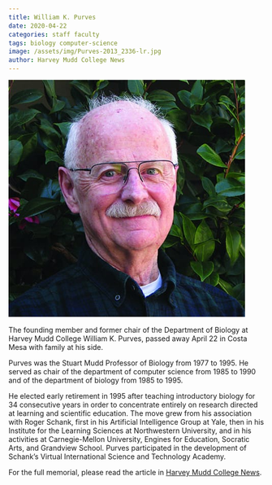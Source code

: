 ```yaml
---
title: William K. Purves
date: 2020-04-22
categories: staff faculty
tags: biology computer-science
image: /assets/img/Purves-2013_2336-lr.jpg
author: Harvey Mudd College News
---
```

![William K. Purves](/assets/img/Purves-2013_2336-lr.jpg)

The founding member and former chair of the Department of Biology at Harvey Mudd College William K. Purves, passed away April 22 in Costa Mesa with family at his side.

Purves was the Stuart Mudd Professor of Biology from 1977 to 1995. He served as chair of the department of computer science from 1985 to 1990 and of the department of biology from 1985 to 1995.

He elected early retirement in 1995 after teaching introductory biology for 34 consecutive years in order to concentrate entirely on research directed at learning and scientific education. The move grew from his association with Roger Schank, first in his Artificial Intelligence Group at Yale, then in his Institute for the Learning Sciences at Northwestern University, and in his activities at Carnegie-Mellon University, Engines for Education, Socratic Arts, and Grandview School. Purves participated in the development of Schank’s Virtual International Science and Technology Academy.

For the full memorial, please read the article in [Harvey Mudd College News](https://www.hmc.edu/about-hmc/2020/05/28/in-memoriam-biology-department-founder-william-k-purves/).
